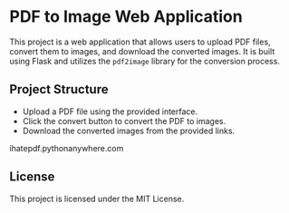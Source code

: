 # PDF to Image Web Application

This project is a web application that allows users to upload PDF files, convert them to images, and download the converted images. It is built using Flask and utilizes the `pdf2image` library for the conversion process.

## Project Structure

- Upload a PDF file using the provided interface.
- Click the convert button to convert the PDF to images.
- Download the converted images from the provided links.
  
 ihatepdf.pythonanywhere.com
 
## License

This project is licensed under the MIT License.
